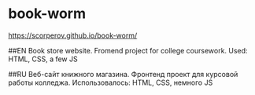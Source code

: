 # book-worm

https://scorperov.github.io/book-worm/

##EN
Book store website. Fromend project for college coursework. Used: HTML, CSS, a few JS

##RU
Веб-сайт книжного магазина. Фронтенд проект для курсовой работы колледжа. Использовалось: HTML, CSS, немного JS
